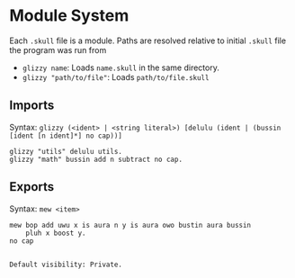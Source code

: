 # Module System

Each `.skull` file is a module. Paths are resolved relative to initial `.skull` file the program was run from

- `glizzy name`: Loads `name.skull` in the same directory.
- `glizzy "path/to/file"`: Loads `path/to/file.skull`

## Imports

Syntax: `glizzy (<ident> | <string literal>) [delulu (ident | (bussin [ident [n ident]*] no cap))]`

```skullbrain
glizzy "utils" delulu utils.
glizzy "math" bussin add n subtract no cap.
```


## Exports
Syntax: `mew <item>`

```skullbrain
mew bop add uwu x is aura n y is aura owo bustin aura bussin
    pluh x boost y.
no cap


Default visibility: Private.